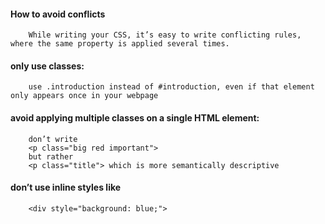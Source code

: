 #### How to avoid conflicts

        While writing your CSS, it’s easy to write conflicting rules, where the same property is applied several times.

#### only use classes: 

        use .introduction instead of #introduction, even if that element only appears once in your webpage

#### avoid applying multiple classes on a single HTML element: 

        don’t write 
        <p class="big red important"> 
        but rather 
        <p class="title"> which is more semantically descriptive

#### don’t use inline styles like 

        <div style="background: blue;">
